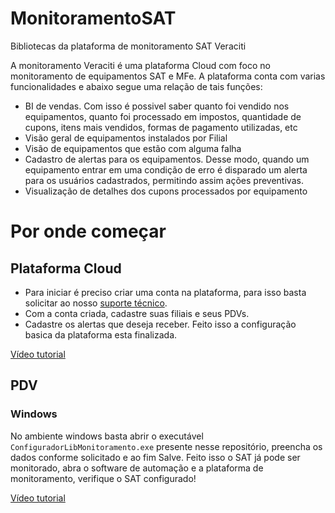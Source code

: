 # MonitoramentoSAT
Bibliotecas da plataforma de monitoramento SAT Veraciti

A monitoramento Veraciti é uma plataforma Cloud com foco no monitoramento de equipamentos SAT e MFe. 
A plataforma conta com varias funcionalidades e abaixo segue uma relação de tais funções:

- BI de vendas. Com isso é possivel saber quanto foi vendido nos equipamentos, quanto foi processado em impostos, quantidade de cupons, itens mais vendidos, formas de pagamento utilizadas, etc
- Visão geral de equipamentos instalados por Filial
- Visão de equipamentos que estão com alguma falha
- Cadastro de alertas para os equipamentos. Desse modo, quando um equipamento entrar em uma condição de erro é disparado um alerta para os usuários cadastrados, permitindo assim ações preventivas.
- Visualização de detalhes dos cupons processados por equipamento

# Por onde começar
## Plataforma Cloud
 * Para iniciar é preciso criar uma conta na plataforma, para isso basta solicitar ao nosso [suporte técnico](https://elginbematech.com.br/chamado/).
 * Com a conta criada, cadastre suas filiais e seus PDVs.
 * Cadastre os alertas que deseja receber.
 Feito isso a configuração basica da plataforma esta finalizada.
 
[Vídeo tutorial](https://www.youtube.com/watch?v=ElxkOB3Lbl8)
 
## PDV
  ### Windows
  No ambiente windows basta abrir o executável `ConfiguradorLibMonitoramento.exe` presente nesse repositório, preencha os dados conforme solicitado e ao fim Salve. Feito isso o SAT já pode ser monitorado, abra o software de automação e a plataforma de monitoramento, verifique o SAT configurado!
  
[Vídeo tutorial](https://www.youtube.com/watch?v=UP5dlKYgODw)
